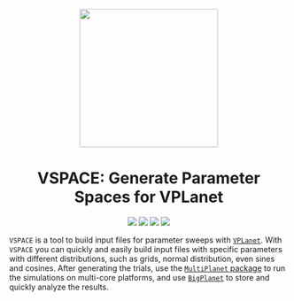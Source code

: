 <p align="center">
  <img width = "250" src="docs/VPLanetLogo.png"/>
</p>

<h1 align="center">VSPACE: Generate Parameter Spaces for VPLanet</h1>

<p align="center">
  <a href="https://VirtualPlanetaryLaboratory.github.io/vspace/"><img src="https://img.shields.io/badge/read-the_docs-blue.svg?style=flat"></a>
   <img src="https://img.shields.io/badge/Python-3.6+-orange.svg"/></a>
  <a href="LICENSE"><img src="https://img.shields.io/badge/license-MIT-purple.svg"/></a>
  <a href="https://github.com/VirtualPlanetaryLaboratory/vspace/actions/workflows/tests.yml">
  <img src="https://github.com/VirtualPlanetaryLaboratory/vspace/actions/workflows/tests.yml/badge.svg"/>
  </a>
</p>

`VSPACE` is a tool to build input files for parameter sweeps with [`VPLanet`](https://github.com/VirtualPlanetaryLaboratory/vplanet).
With `VSPACE` you can quickly and easily build input files with specific
parameters with different distributions, such as grids, normal distribution, even sines and cosines. After generating the trials, use the [`MultiPlanet` package](https://github.com/VirtualPlanetaryLaboratory/multi-planet) to run the simulations
on multi-core platforms, and use [`BigPlanet`](https://github.com/VirtualPlanetaryLaboratory/bigplanet) to store and quickly analyze the results.
